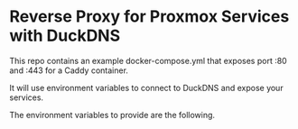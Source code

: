 # Reverse Proxy for Proxmox Services with DuckDNS

This repo contains an example docker-compose.yml that exposes
port :80 and :443 for a Caddy container. 

It will use environment variables to connect to DuckDNS and
expose your services.

The environment variables to provide are the following.